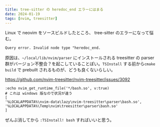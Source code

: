 ```yaml
---
title: tree-sitter の heredoc_end エラーにはまる
date: 2024-01-19
tags: [nvim, treesitter]
---
```


Linux で neovim をソースビルドしたところ、
tree-sitter のエラーになって悩む。

```txt
Query error. Invalid node type "heredoc_end.
```

原因は、`~/local/lib/nvim/parser` にインストールされる treesitter の parser 群がバージョン不整合？を起こしていることぽい。`TSInstall` する前から`cmake build` で prebuilt されるものが、どうも良くないらしい。

https://github.com/nvim-treesitter/nvim-treesitter/issues/3092

```vim
:echo nvim_get_runtime_file('*/bash.so', v:true)
# これは windows 版なので状況が違う
[
'%LOCALAPPDATA%\nvim-data\lazy\nvim-treesitter\parser\bash.so', 
'%LOCALAPPDATA%\Temp\nvim\treesitter\parser\bash.so'
]
```

ぜんぶ消してから `:TSInstall! bash` すればいいと思う。

